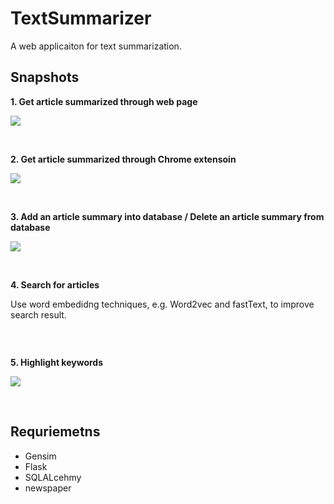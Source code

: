 # TextSummarizer

A web applicaiton for text summarization.

## Snapshots

**1. Get article summarized through web page**

![](https://github.com/shaoanlu/TextSummarizer/blob/master/ezgif-2-b5f8e77c52.gif)

<br>

**2. Get article summarized through Chrome extensoin**

![](https://github.com/shaoanlu/TextSummarizer/blob/master/ezgif-2-4db3ebdc87.gif)

<br>

**3. Add an article summary into database / Delete an article summary from database**

![](https://github.com/shaoanlu/TextSummarizer/blob/master/ezgif-2-88936b4271.gif)

<br>

**4. Search for articles**

Use word embedidng techniques, e.g. Word2vec and fastText, to improve search result.

![]()

<br>

**5. Highlight keywords**

![](https://github.com/shaoanlu/TextSummarizer/blob/master/ezgif-2-2def5e2164.gif)

<br>

## Requriemetns

* Gensim
* Flask
* SQLALcehmy
* newspaper

